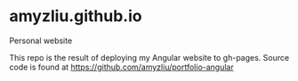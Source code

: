 # amyzliu.github.io
Personal website

This repo is the result of deploying my Angular website to gh-pages. 
Source code is found at https://github.com/amyzliu/portfolio-angular

